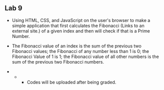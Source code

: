 ## Lab 9 

- Using HTML, CSS, and JavaScript on the user's browser to make a simple application that first calculates the Fibonacci (Links to an external site.) of a given index and then will check if that is a Prime Number.

- The Fibonacci value of an index is the sum of the previous two Fibonacci values; the Fibonacci of any number less than 1 is 0; the Fibonacci Value of 1 is 1; the Fibonacci value of all other numbers is the sum of the previous two Fibonacci numbers.


- - - Codes will be uploaded after being graded.
